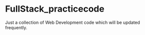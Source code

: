 # FullStack_practicecode
Just a collection of Web Development code which will be updated frequently.
